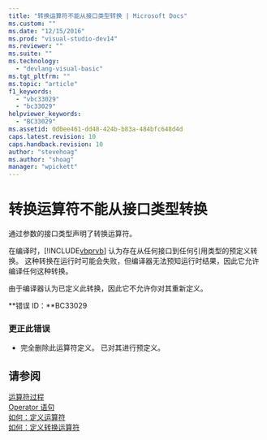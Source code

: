 ```yaml
---
title: "转换运算符不能从接口类型转换 | Microsoft Docs"
ms.custom: ""
ms.date: "12/15/2016"
ms.prod: "visual-studio-dev14"
ms.reviewer: ""
ms.suite: ""
ms.technology: 
  - "devlang-visual-basic"
ms.tgt_pltfrm: ""
ms.topic: "article"
f1_keywords: 
  - "vbc33029"
  - "bc33029"
helpviewer_keywords: 
  - "BC33029"
ms.assetid: 0d0ee461-dd48-424b-b83a-484bfc648d4d
caps.latest.revision: 10
caps.handback.revision: 10
author: "stevehoag"
ms.author: "shoag"
manager: "wpickett"
---
```

# 转换运算符不能从接口类型转换
通过参数的接口类型声明了转换运算符。  
  
 在编译时，[!INCLUDE[vbprvb](../code-quality/includes/vbprvb_md.md)] 认为存在从任何接口到任何引用类型的预定义转换。 这种转换在运行时可能会失败，但编译器无法预知运行时结果，因此它允许编译任何这种转换。  
  
 由于编译器认为已定义此转换，因此它不允许你对其重新定义。  
  
 **错误 ID：**BC33029  
  
### 更正此错误  
  
-   完全删除此运算符定义。 已对其进行预定义。  
  
## 请参阅  
 [运算符过程](/dotnet/visual-basic/programming-guide/language-features/procedures/operator-procedures)   
 [Operator 语句](/dotnet/visual-basic/language-reference/statements/operator-statement)   
 [如何：定义运算符](../Topic/How%20to:%20Define%20an%20Operator%20\(Visual%20Basic\).md)   
 [如何：定义转换运算符](../Topic/How%20to:%20Define%20a%20Conversion%20Operator%20\(Visual%20Basic\).md)